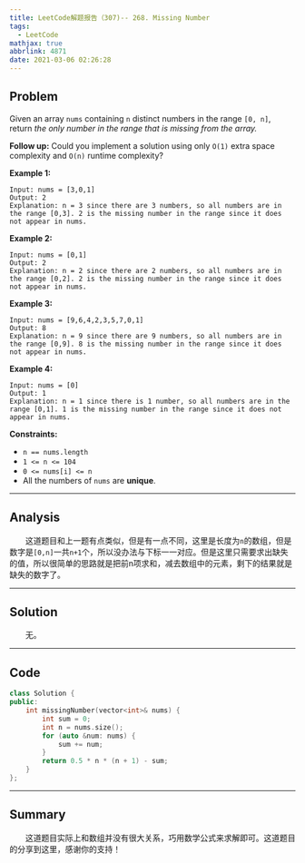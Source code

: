 ```yaml
---
title: LeetCode解题报告（307)-- 268. Missing Number
tags:
  - LeetCode
mathjax: true
abbrlink: 4871
date: 2021-03-06 02:26:28
---
```


## Problem

Given an array `nums` containing `n` distinct numbers in the range `[0, n]`, return *the only number in the range that is missing from the array.*

**Follow up:** Could you implement a solution using only `O(1)` extra space complexity and `O(n)` runtime complexity?

<!-- more -->

**Example 1:**

```
Input: nums = [3,0,1]
Output: 2
Explanation: n = 3 since there are 3 numbers, so all numbers are in the range [0,3]. 2 is the missing number in the range since it does not appear in nums.
```

**Example 2:**

```
Input: nums = [0,1]
Output: 2
Explanation: n = 2 since there are 2 numbers, so all numbers are in the range [0,2]. 2 is the missing number in the range since it does not appear in nums.
```

**Example 3:**

```
Input: nums = [9,6,4,2,3,5,7,0,1]
Output: 8
Explanation: n = 9 since there are 9 numbers, so all numbers are in the range [0,9]. 8 is the missing number in the range since it does not appear in nums.
```

**Example 4:**

```
Input: nums = [0]
Output: 1
Explanation: n = 1 since there is 1 number, so all numbers are in the range [0,1]. 1 is the missing number in the range since it does not appear in nums.
```

**Constraints:**

- `n == nums.length`
- `1 <= n <= 104`
- `0 <= nums[i] <= n`
- All the numbers of `nums` are **unique**.

------

## Analysis

&emsp;&emsp;这道题目和上一题有点类似，但是有一点不同，这里是长度为`n`的数组，但是数字是`[0,n]`一共`n+1`个，所以没办法与下标一一对应。但是这里只需要求出缺失的值，所以很简单的思路就是把前n项求和，减去数组中的元素，剩下的结果就是缺失的数字了。

------

## Solution

&emsp;&emsp;无。

------

## Code

```c++
class Solution {
public:
    int missingNumber(vector<int>& nums) {
        int sum = 0;
        int n = nums.size();
        for (auto &num: nums) {
            sum += num;
        }
        return 0.5 * n * (n + 1) - sum;
    }
};
```

------

## Summary

&emsp;&emsp;这道题目实际上和数组并没有很大关系，巧用数学公式来求解即可。这道题目的分享到这里，感谢你的支持！
